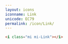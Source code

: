 ```yaml
---
layout: icons
iconname: Link
unicode: EC79
permalink: /icon/Link/
---
```


``` html
<i class="mi mi-Link"></i>
```
